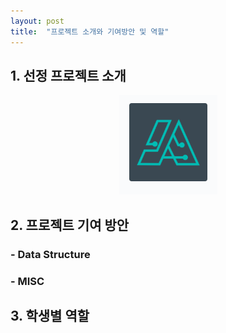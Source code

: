 ```yaml
---
layout: post
title:  "프로젝트 소개와 기여방안 및 역할"
---
```














## 1. 선정 프로젝트 소개
<center>
 <img src = "/images/logo.PNG">
</center>

## 2. 프로젝트 기여 방안

 ### - Data Structure
 ### - MISC



## 3. 학생별 역할
